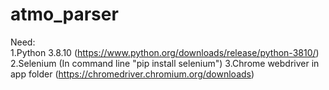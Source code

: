 # atmo_parser
Need:                                                  
1.Python 3.8.10 (https://www.python.org/downloads/release/python-3810/)                    
2.Selenium (In command line "pip install selenium")
                             3.Chrome webdriver in app folder (https://chromedriver.chromium.org/downloads)

